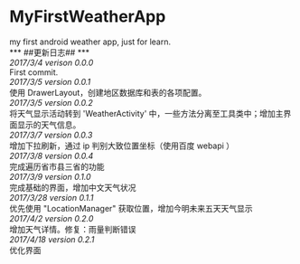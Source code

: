 # MyFirstWeatherApp
my first android weather app, just for learn.    
*** ##更新日志## ***    
*2017/3/4 verison 0.0.0*  
First commit.  
*2017/3/5 version 0.0.1*    
使用 DrawerLayout，创建地区数据库和表的各项配置。  
*2017/3/5 version 0.0.2*    
将天气显示活动转到 'WeatherActivity' 中，一些方法分离至工具类中；增加主界面显示的天气信息。    
*2017/3/7 version 0.0.3*    
增加下拉刷新，通过 ip 判别大致位置坐标（使用百度 webapi ）    
*2017/3/8 version 0.0.4*    
完成遍历省市县三省的功能    
*2017/3/9 version 0.1.0*    
完成基础的界面，增加中文天气状况    
*2017/3/28 version 0.1.1*    
优先使用 "LocationManager" 获取位置，增加今明未来五天天气显示    
*2017/4/2 version 0.2.0*    
增加天气详情。修复：雨量判断错误    
*2017/4/18 version 0.2.1*    
优化界面    
